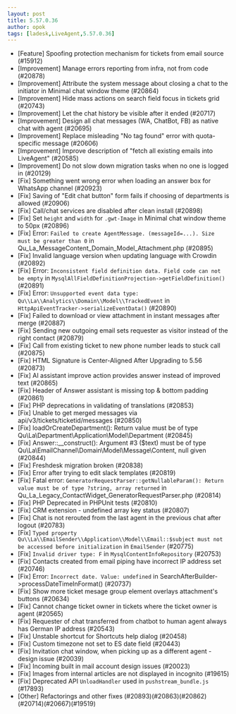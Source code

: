 ```yaml
---
layout: post
title: 5.57.0.36
author: opok
tags: [ladesk,LiveAgent,5.57.0.36]
---
```

- [Feature] Spoofing protection mechanism for tickets from email source (#15912)
- [Improvement] Manage errors reporting from infra, not from code (#20878)
- [Improvement] Attribute the system message about closing a chat to the initiator in Minimal chat window theme (#20864)
- [Improvement] Hide mass actions on search field focus in tickets grid (#20743)
- [Improvement] Let the chat history be visible after it ended (#20717)
- [Improvement] Design all chat messages (WA, ChatBot, FB) as native chat with agent (#20695)
- [Improvement] Replace misleading "No tag found" error with quota-specific message (#20606)
- [Improvement] Improve description of "fetch all existing emails into LiveAgent" (#20585)
- [Improvement] Do not slow down migration tasks when no one is logged in (#20129)
- [Fix] Something went wrong error when loading an answer box for WhatsApp channel (#20923)
- [Fix] Saving of "Edit chat button" form fails if choosing of departments is allowed (#20906)
- [Fix] Call/chat services are disabled after clean install (#20898)
- [Fix] Set `height` and `width` for `.gwt-Image` in Minimal chat window theme to 50px (#20896)
- [Fix] Error: `Failed to create AgentMessage. (messageId=...). Size must be greater than 0` in Qu_La_MessageContent_Domain_Model_Attachment.php (#20895)
- [Fix] Invalid language version when updating language with Crowdin (#20892)
- [Fix] Error: `Inconsistent field definition data. Field code can not be empty` in `MysqlAllFieldDefinitionProjection->getFieldDefinition()` (#20891)
- [Fix] Error: `Unsupported event data type: Qu\\La\\Analytics\\Domain\\Model\\TrackedEvent` in `HttpApiEventTracker->serializeEventData()` (#20890)
- [Fix] Failed to download or view attachment in instant messages after merge (#20887)
- [Fix] Sending new outgoing email sets requester as visitor instead of the right contact (#20879)
- [Fix] Call from existing ticket to new phone number leads to stuck call (#20875)
- [Fix] HTML Signature is Center-Aligned After Upgrading to 5.56 (#20873)
- [Fix] AI assistant improve action provides answer instead of improved text (#20865)
- [Fix] Header of Answer assistant is missing top & bottom padding (#20861)
- [Fix] PHP deprecations in validating of translations (#20853)
- [Fix] Unable to get merged messages via api/v3/tickets/ticketid/messages (#20850)
- [Fix] loadOrCreateDepartment(): Return value must be of type Qu\La\Department\Application\Model\Department (#20845)
- [Fix] Answer::__construct(): Argument #3 ($text) must be of type Qu\La\EmailChannel\Domain\Model\Message\Content, null given (#20844)
- [Fix] Freshdesk migration broken (#20838)
- [Fix] Error after trying to edit slack templates (#20819)
- [Fix] Fatal error: `GeneratorRequestParser::getNullableParam(): Return value must be of type ?string, array returned` in Qu_La_Legacy_ContactWidget_GeneratorRequestParser.php (#20814)
- [Fix] PHP Deprecated in PHPUnit tests (#20810)
- [Fix] CRM extension - undefined array key status (#20807)
- [Fix] Chat is not rerouted from the last agent in the previous chat after logout (#20783)
- [Fix] `Typed property Qu\\La\\EmailSender\\Application\\Model\\Email::$subject must not be accessed before initialization` in `EmailSender` (#20775)
- [Fix] `Invalid driver type: F` in `MysqlContentInfoRepository` (#20753)
- [Fix] Contacts created from email piping have incorrect IP address set (#20746)
- [Fix] Error: `Incorrect date. Value: undefined` in SearchAfterBuilder->processDateTimeInFormat() (#20737)
- [Fix] Show more ticket mesage group element overlays attachment's buttons (#20634)
- [Fix] Cannot change ticket owner in tickets where the ticket owner is agent (#20565)
- [Fix] Requester of chat transferred from chatbot to human agent always has German IP address (#20543)
- [Fix] Unstable shortcut for Shortcuts help dialog (#20458)
- [Fix] Custom timezone not set to ES date field (#20443)
- [Fix] Invitation chat window, when picking up as a different agent - design issue (#20039)
- [Fix] Incoming built in mail account design issues (#20023)
- [Fix] Images from internal articles are not displayed in incognito (#19615)
- [Fix] Deprecated API `UnloadHandler` used in `pushstream_bundle.js` (#17893)
- [Other] Refactorings and other fixes (#20893)(#20863)(#20862)(#20714)(#20667)(#19519)